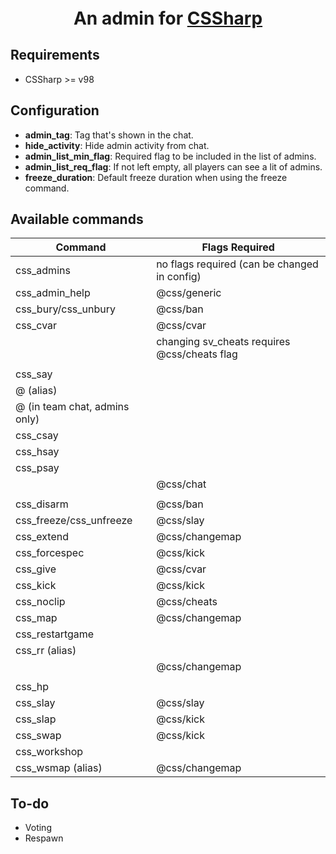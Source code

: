 ﻿<p style="text-align: center;font-size: 2em;font-weight: bold">
    An admin for <a href="https://docs.cssharp.dev" target="_blank">CSSharp</a>
</p>

## Requirements
* CSSharp >= v98

## Configuration
* **admin_tag**: Tag that's shown in the chat.
* **hide_activity**: Hide admin activity from chat.
* **admin_list_min_flag**: Required flag to be included in the list of admins.
* **admin_list_req_flag**: If not left empty, all players can see a lit of admins.
* **freeze_duration**: Default freeze duration when using the freeze command.

## Available commands
| Command                       | Flags Required                  |
|-------------------------------|---------------------------------|
| css_admins                    | no flags required (can be changed in config) |
| css_admin_help                | @css/generic                    |
| css_bury/css_unbury           | @css/ban                        |
| css_cvar                      | @css/cvar                       |
|                               | changing sv_cheats requires @css/cheats flag |
|                               |                                 |
| css_say                       |                                 |
| @ (alias)                     |                                 |
| @ (in team chat, admins only) |                                 |
| css_csay                      |                                 |
| css_hsay                      |                                 |
| css_psay                      |                                 |
|                               | @css/chat                       |
|                               |                                 |
| css_disarm                    | @css/ban           |
| css_freeze/css_unfreeze       | @css/slay          |
| css_extend                    | @css/changemap     |
| css_forcespec                 | @css/kick          |
| css_give                      | @css/cvar          |
| css_kick                      | @css/kick          |
| css_noclip                    | @css/cheats        |
| css_map                       | @css/changemap     |
| css_restartgame               |                                 |
| css_rr (alias)                |                                 |
|                               | @css/changemap     |
|                               |                                 |
| css_hp                        |           |
| css_slay                      | @css/slay          |
| css_slap                      | @css/kick          |
| css_swap                      | @css/kick          |
| css_workshop                  |                                 |
| css_wsmap (alias)             | @css/changemap     |



## To-do
* Voting
* Respawn

